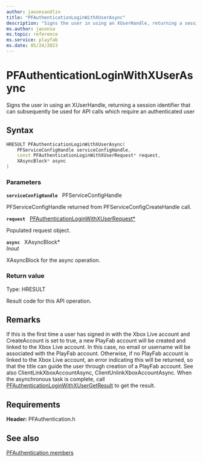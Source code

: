 ```yaml
---
author: jasonsandlin
title: "PFAuthenticationLoginWithXUserAsync"
description: "Signs the user in using an XUserHandle, returning a session identifier that can subsequently be used for API calls which require an authenticated user"
ms.author: jasonsa
ms.topic: reference
ms.service: playfab
ms.date: 05/24/2023
---
```


# PFAuthenticationLoginWithXUserAsync  

Signs the user in using an XUserHandle, returning a session identifier that can subsequently be used for API calls which require an authenticated user  

## Syntax  
  
```cpp
HRESULT PFAuthenticationLoginWithXUserAsync(  
    PFServiceConfigHandle serviceConfigHandle,  
    const PFAuthenticationLoginWithXUserRequest* request,  
    XAsyncBlock* async  
)  
```  
  
### Parameters  
  
**`serviceConfigHandle`** &nbsp; PFServiceConfigHandle  
  
PFServiceConfigHandle returned from PFServiceConfigCreateHandle call.  
  
**`request`** &nbsp; [PFAuthenticationLoginWithXUserRequest*](../../pfauthenticationtypes/structs/pfauthenticationloginwithxuserrequest.md)  
  
Populated request object.  
  
**`async`** &nbsp; XAsyncBlock*  
*_Inout_*  
  
XAsyncBlock for the async operation.  
  
  
### Return value
Type: HRESULT
  
Result code for this API operation.
  
## Remarks  
  
If this is the first time a user has signed in with the Xbox Live account and CreateAccount is set to true, a new PlayFab account will be created and linked to the Xbox Live account. In this case, no email or username will be associated with the PlayFab account. Otherwise, if no PlayFab account is linked to the Xbox Live account, an error indicating this will be returned, so that the title can guide the user through creation of a PlayFab account. See also ClientLinkXboxAccountAsync, ClientUnlinkXboxAccountAsync. When the asynchronous task is complete, call [PFAuthenticationLoginWithXUserGetResult](pfauthenticationloginwithxusergetresult.md) to get the result.
  
## Requirements  
  
**Header:** PFAuthentication.h
  
## See also  
[PFAuthentication members](../pfauthentication_members.md)  

  
  
